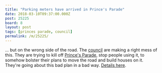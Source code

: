 ```yaml
---
title: "Parking meters have arrived in Prince's Parade"
date: 2018-03-10T09:37:00.000Z
post: 25225
board: 8
layout: post
tags: [princes parade, council]
permalink: /m/25225/
---
```

... but on the wrong side of the road. The <a href="/wiki/council">council</a> are making a right mess of this. They are trying to kill off <a href="/wiki/prince+s+parade">Prince's Parade</a>, stop people using it, to somehow bolster their plans to move the road and build houses on it. They're going about this bad plan in a bad way. <a href="http://www.kentonline.co.uk/hythe/news/councils-parking-plans-are-dangerous-161273/">Details here</a>.
